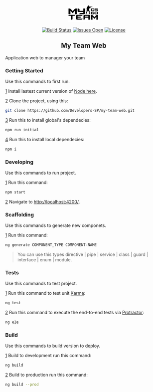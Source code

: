 
<p align="center">
  <a href="https://vuejs.org" target="_blank">
    <img width="100" src="https://raw.githubusercontent.com/Developers-SP/my-team-web/develop/src/assets/images/my-team-logo-dark.png" alt="My Team">
  </a>
</p>

<p align="center">
  <a href="https://travis-ci.org/Developers-SP/my-team-web"><img src="https://travis-ci.org/Developers-SP/my-team-web.svg?branch=develop" alt="Build Status"></a>
  <a href="https://github.com/Developers-SP/my-team-web/issues"><img src="https://img.shields.io/github/issues/Developers-SP/my-team-web.svg" alt="Issues Open"></a>
  <a href="https://github.com/Developers-SP/my-team-web/blob/master/LICENSE"><img src="https://img.shields.io/github/license/Developers-SP/my-team-web.svg" alt="License"></a>
</p>

<h2 align="center">My Team Web</h2>

Application web to manager your team


### Getting Started 
Use this commands to first run.

[1](#getting-started-1) Install lastest current version of [Node here](https://nodejs.org/en/download/current/).

[2](#getting-started-2) Clone the project, using this:
```bash
git clone https://github.com/Developers-SP/my-team-web.git
```
[3](#getting-started-3) Run this to install global's dependecies:
```bash
npm run initial
```
[4](#getting-started-4) Run this to install local dependecies:
```bash
npm i
```

### Developing
Use this commands to run project.

[1](#developing-1)
Run this command:
```bash
npm start
```
[2](#developing-2)
Navigate to [http://localhost:4200/](http://localhost:4200/).


### Scaffolding
Use this commands to generate new componets.

[1](#scaffolding-1)
Run this command:
```bash
ng generate COMPONENT_TYPE COMPONENT-NAME
```
> You can use this types directive | pipe | service | class | guard | interface | enum | module.


### Tests
Use this commands to test project.

[1](#tests-1)
Run this command to test unit [Karma](https://karma-runner.github.io):
```bash
ng test
```
[2](#tests-2)
Run this command to execute the end-to-end tests via [Protractor](http://www.protractortest.org/):
```bash
ng e2e
```

### Build
Use this commands to build version to deploy.

[1](#build-1)
Build to development run this command:
```bash
ng build
```
[2](#build-2)
Build to production run this command:
```bash
ng build --prod
```
